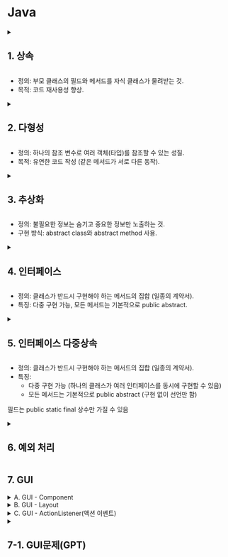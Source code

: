 # Java

<details>
<summary><h2>1. 상속</summary>
  
```java
  class Animal {
    void sound() {
        System.out.println("Animal sound");
    }
}

class Dog extends Animal {
    void sound() {
        System.out.println("Bark");
    }
}

class Cat extends Animal {
    void sound() {
        System.out.println("Meow");
    }
}

public class Main {
    public static void main(String[] args) {
        Dog d = new Dog();
        Cat c = new Cat();

        d.sound(); // 출력: Bark
        c.sound(); // 출력: Meow
    }
}
```
</details>

* 정의: 부모 클래스의 필드와 메서드를 자식 클래스가 물려받는 것.
* 목적: 코드 재사용성 향상.
<details>
<summary><h2>2. 다형성</summary>
  
```java
class Animal {
    void sound() {
        System.out.println("Animal sound");
    }
    void 
}

class Dog extends Animal {
    void sound() {
        System.out.println("Bark");
    }
}

class Cat extends Animal {
    void sound() {
        System.out.println("Meow");
    }
}

public class Main {
    public static void main(String[] args) {
    //다형성
        Animal a1 = new Dog();  // 업캐스팅
        Animal a2 = new Cat();
        
        a1.sound(); // 출력: Bark
        a2.sound(); // 출력: Meow
    }
}
```
</details>

* 정의: 하나의 참조 변수로 여러 객체(타입)를 참조할 수 있는 성질.
* 목적: 유연한 코드 작성 (같은 메서드가 서로 다른 동작).


<details>
<summary><h2>3. 추상화</summary>

 ```java
abstract class Animal {
    abstract void sound(); // 반드시 자식이 오버라이드해야 함

    void breathe() {
        System.out.println("Breathing...");
    }
}

class Dog extends Animal {
    void sound() {
        System.out.println("Bark");
    }
}

class Cat extends Animal {
    void sound() {
        System.out.println("Meow");
    }
}

public class Main {
    public static void main(String[] args) {
        Animal a1 = new Dog();
        Animal a2 = new Cat();

        a1.sound();   // Bark
        a2.sound();   // Meow
        a1.breathe(); // Breathing...
    }
}
```

</details>

* 정의: 불필요한 정보는 숨기고 중요한 정보만 노출하는 것.
* 구현 방식: abstract class와 abstract method 사용.

<details>
<summary><h2>4. 인터페이스</summary>

```java
package Study;


//Animal 인터페이스
interface Animal {
 void eat();
 void sleep();
 void makeSound();
}

//Dog 클래스
class Dog implements Animal {
 public void eat() {
     System.out.println("개 eat");
 }

 public void sleep() {
     System.out.println("개 sleep");
 }

 public void makeSound() {
     System.out.println("개 sound");
 }
}

//Cat 클래스
class Cat implements Animal {
 public void eat() {
     System.out.println("고양이 eat");
 }

 public void sleep() {
     System.out.println("고양이 sleep");
 }

 public void makeSound() {
     System.out.println("고양이 sound");
 }
}

//메인 클래스
public class InterfaceTest1 {
 public static void main(String[] args) {
     Animal dog = new Dog();
     Animal cat = new Cat();

//     dog.makeSound();  // 개 sound
//     cat.makeSound();  // 고양이 sound
     animalMakeSound(dog);
     animalMakeSound(cat);
 }
 public static void animalMakeSound(Animal animal) {
	 animal.makeSound();
 }  
}


```
</details>

* 정의: 클래스가 반드시 구현해야 하는 메서드의 집합 (일종의 계약서).
* 특징: 다중 구현 가능, 모든 메서드는 기본적으로 public abstract.

<details>
<summary><h2>5. 인터페이스 다중상속</summary>
  
```java
package Study;


//Animal 인터페이스
interface Animal {
 void eat();
 void sleep();
 void makeSound();
}

interface Flying{
	void flying();

}

//Dog 클래스
class Dog implements Animal {
 public void eat() {
     System.out.println("개 eat");
 }

 public void sleep() {
     System.out.println("개 sleep");
 }

 public void makeSound() {
     System.out.println("개 sound");
 }
}

//Cat 클래스
class Cat implements Animal {
 public void eat() {
     System.out.println("박쥐 eat");
 }

 public void sleep() {
     System.out.println("박쥐 sleep");
 }

 public void makeSound() {
     System.out.println("박쥐 sound");
 }
 public void flying(){
			System.out.println("박쥐는 난다")	 
	}
}

class Bat implements Animal, Flying{
	public void eat() {
	     System.out.println("고양이 eat");
	 }
	
	 public void sleep() {
	     System.out.println("고양이 sleep");
	 }
	
	 public void makeSound() {
	     System.out.println("고양이 sound");
	 }
}

//메인 클래스
public class InterfaceTest1 {
 public static void main(String[] args) {
     Animal dog = new Dog();
     Animal cat = new Cat();

//     dog.makeSound();  // 개 sound
//     cat.makeSound();  // 고양이 sound
     animalMakeSound(dog);
     animalMakeSound(cat);
 }
 public static void animalMakeSound(Animal animal) {
	 animal.makeSound();
 }  
}
```
</details>

* 정의: 클래스가 반드시 구현해야 하는 메서드의 집합 (일종의 계약서).
* 특징:
  * 다중 구현 가능 (하나의 클래스가 여러 인터페이스를 동시에 구현할 수 있음)
  * 모든 메서드는 기본적으로 public abstract (구현 없이 선언만 함)

필드는 public static final 상수만 가질 수 있음

<details>
<summary><h2>6. 예외 처리</summary>

```java
public class Main {
    public static void main(String[] args) {
        try {
            int num = 10 / 0; // 0으로 나누면 예외 발생
        } catch (ArithmeticException e) {
            System.out.println("0으로 나눌 수 없습니다.");
        }
    }
}

```
</details>

## 7. GUI

<details>
<summary>A. GUI - Component</summary>

```java
JLabel jl = new JLabel("텍스트");
JLabel jl = new JLabel(new ImageIcon("이미지.jpg"))
//텍스트, 이미지, JLabel.CENTER

JButton jb = new JButton("버튼");
JButton jb = new JButton(new ImageIcon("이미지.jpg"));
//텍스트, 이미지

JRadioButton jr = new JRadioButton("라디오 버튼");//그룹내 하나만 선택 가능
//텍스트, 활성상태:true

JTextField jtf = new JTextField();//한줄 텍스트 입력
//텍스트, 열수(글자 수)

JPanel jp = new JPanel();//다른 컴포넌트를 묶는 패널
//JPanel(new BorderLayout())레이아웃 지정

JFrame jf = new JFrame();//전체 위도우(창)
//텍스트
```
</details>




<details>
<summary>B. GUI - Layout</summary>

```java
Container ct = getContentPane();
```

#### BorderLayout
```java
ct.setLayout(new BorderLayout());
ct.add(Component, BorderLayout.NORTH); // SOUTH, EAST, WEST, CENTER
```

#### FlowLayout
```java
ct.setLayout(new FlowLayout()); // FlowLayout(int align, int hgap, int vgap); 정렬 방식: LEFT, CENTER, RIGHT, 간격 조정: gap
ct.add(Component);
```

#### GridLayout
```java
ct.setLayout(new GridLayout(2,3)); // GridLayout(int rows, int cols, int hgap, int wgap); 행, 열, 간격 조정
ct.add(Component);
```
</details>

<details>
<summary>C. GUI - ActionListener(액션 이벤트)</summary>
  
```java
jButton jb = new JButton("버튼");
```
#### ActionEvent
```java
  jb.addActionListener(this);
}
public void actionPerformed(ActionEvent a){
  jtf.setText(a.getActionCommand());//Component 텍스트 추출
  jl.setText("텍스트");

  jl.setIcon(ImageIcon);
}
```
</details>


<details>
<summary><h2>7-1. GUI문제(GPT)</summary>

 * 기말고사 시험을 위한 GUI 개발
* 결론 : 다른 더 좋은 프레임워크가 많음.
<details>
<summary>메모장</summary>
💻 문제: "간단한 메모장 탭 앱 만들기"
설명
JTabbedPane을 사용하여 여러 개의 메모장을 탭으로 전환할 수 있는 GUI 프로그램을 만들어보세요. 각 탭은 독립적인 텍스트 영역(TextArea)을 가지고 있어야 하며, 사용자가 탭을 바꾸면 그 탭의 메모 내용을 볼 수 있어야 합니다.

 
-Window11과 비슷하게 제작.
	
</details>


<details>
<summary>계산기</summary>
💻 문제: "계산기 탭 앱 만들기"
설명
이번엔 탭마다 다른 기능을 하는 다기능 계산기 GUI를 만들어볼 거야. 각 탭마다 다른 계산 기능을 수행하도록 구성해보자.

 
-계산기는 실제 계산은 되지 않음., BMI는 계산 가능.
	
</details>


<details>
<summary>To-Do List</summary>
💻 문제 1: "할 일 목록 앱 (To-Do List)"
상단에 JTextField로 할 일을 입력하고 [추가] 버튼을 누르면 아래 리스트에 항목 추가
추가된 항목은 JList나 DefaultListModel로 표시
항목을 선택하고 [삭제] 버튼을 누르면 삭제됨


 -동적으로 처리해야해서 시험범위 외의 영역으로 구현X
</details>

<details>
<summary>회원가입 폼</summary>
💻 문제 3: "간단한 회원가입 폼"
사용자 정보 입력 폼 만들기:
이름 (JTextField), 성별 (JRadioButton), 관심사 (JCheckBox), 자기소개 (JTextArea)
[제출] 버튼을 누르면 다이얼로그로 입력 결과 요약 출력 (JOptionPane)
</details>


<details>
<summary>퀴즈 게임 앱</summary>
💻 문제 7: "퀴즈 게임 앱"
화면에 퀴즈 문제와 보기(라디오 버튼들) 표시
[다음] 버튼을 누르면 다음 문제로 이동
마지막 문제 후 결과 점수 출력
JTabbedPane을 이용해 “문제 탭”, “결과 탭” 나누기 (보너스)
</details>


</details>


